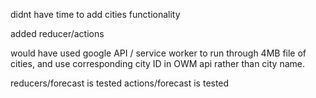 didnt have time to add cities functionality

added reducer/actions

would have used google API / service worker to run through 4MB file of cities, and use corresponding city ID in OWM api rather than city name.

reducers/forecast is tested
actions/forecast is tested

